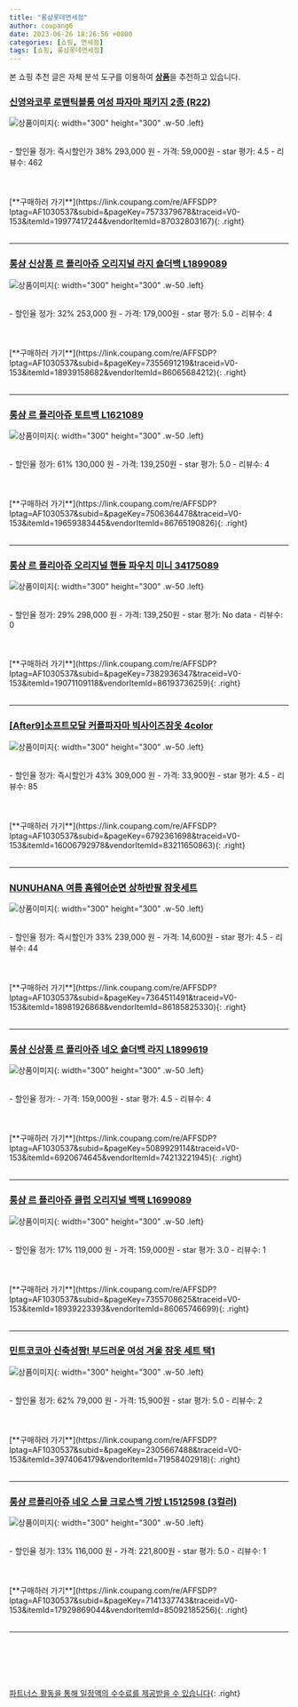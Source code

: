 ```yaml
---
title: "롱샴롯데면세점"
author: coupang6
date: 2023-06-26 18:26:56 +0800
categories: [쇼핑, 면세점]
tags: [쇼핑, 롱샴롯데면세점]
---
```


본 쇼핑 추천 글은 자체 분석 도구를 이용하여 [**상품**](https://link.coupang.com/a/bao1ui)을 추천하고 있습니다.

### [신영와코루 로맨틱블룸 여성 파자마 패키지 2종 (R22)](https://link.coupang.com/re/AFFSDP?lptag=AF1030537&subid=&pageKey=7573379678&traceid=V0-153&itemId=19977417244&vendorItemId=87032803167)

![상품이미지](https://thumbnail6.coupangcdn.com/thumbnails/remote/230x230ex/image/vendor_inventory/902e/c70f1b4f6527718bfae3e19da5fd186ee70e2fdb635e6472dfa332e5c2c1.jpg){: width="300" height="300" .w-50 .left}


<br>
- 할인율 정가: 즉시할인가 38%  293,000   원
- 가격: 59,000원
- star 평가: 4.5
- 리뷰수: 462
<br>
<br>
<br>
<br>
[**구매하러 가기**](https://link.coupang.com/re/AFFSDP?lptag=AF1030537&subid=&pageKey=7573379678&traceid=V0-153&itemId=19977417244&vendorItemId=87032803167){: .right}
<br>
<br>

---

### [롱샴 신상품 르 플리아쥬 오리지널 라지 숄더백 L1899089](https://link.coupang.com/re/AFFSDP?lptag=AF1030537&subid=&pageKey=7355691219&traceid=V0-153&itemId=18939158682&vendorItemId=86065684212)

![상품이미지](https://thumbnail10.coupangcdn.com/thumbnails/remote/230x230ex/image/vendor_inventory/82a1/544a99dc14ea0a6572dec4fa2477470bd9ed3b84a4d043ef66406a89bcb0.jpg){: width="300" height="300" .w-50 .left}


<br>
- 할인율 정가: 32%  253,000   원
- 가격: 179,000원
- star 평가: 5.0
- 리뷰수: 4
<br>
<br>
<br>
<br>
[**구매하러 가기**](https://link.coupang.com/re/AFFSDP?lptag=AF1030537&subid=&pageKey=7355691219&traceid=V0-153&itemId=18939158682&vendorItemId=86065684212){: .right}
<br>
<br>

---

### [롱샴 르 플리아쥬 토트백 L1621089](https://link.coupang.com/re/AFFSDP?lptag=AF1030537&subid=&pageKey=7506364478&traceid=V0-153&itemId=19659383445&vendorItemId=86765190826)

![상품이미지](https://thumbnail6.coupangcdn.com/thumbnails/remote/230x230ex/image/vendor_inventory/b297/b8f43f31728490bf33b8f20f5688912ebbc1082834fb6863c9eac40355ed.jpg){: width="300" height="300" .w-50 .left}


<br>
- 할인율 정가: 61%  130,000   원
- 가격: 139,250원
- star 평가: 5.0
- 리뷰수: 4
<br>
<br>
<br>
<br>
[**구매하러 가기**](https://link.coupang.com/re/AFFSDP?lptag=AF1030537&subid=&pageKey=7506364478&traceid=V0-153&itemId=19659383445&vendorItemId=86765190826){: .right}
<br>
<br>

---

### [롱샴 르 플리아쥬 오리지널 핸들 파우치 미니 34175089](https://link.coupang.com/re/AFFSDP?lptag=AF1030537&subid=&pageKey=7382936347&traceid=V0-153&itemId=19071109118&vendorItemId=86193736259)

![상품이미지](https://thumbnail10.coupangcdn.com/thumbnails/remote/230x230ex/image/vendor_inventory/cead/9a83a9e85173712a22e2aa548c89492a046d0ccbfefa0c9050eba488a2f0.jpg){: width="300" height="300" .w-50 .left}


<br>
- 할인율 정가: 29%  298,000   원
- 가격: 139,250원
- star 평가: No data
- 리뷰수: 0
<br>
<br>
<br>
<br>
[**구매하러 가기**](https://link.coupang.com/re/AFFSDP?lptag=AF1030537&subid=&pageKey=7382936347&traceid=V0-153&itemId=19071109118&vendorItemId=86193736259){: .right}
<br>
<br>

---

### [[After9]소프트모달 커플파자마 빅사이즈잠옷 4color](https://link.coupang.com/re/AFFSDP?lptag=AF1030537&subid=&pageKey=6792361698&traceid=V0-153&itemId=16006792978&vendorItemId=83211650863)

![상품이미지](https://thumbnail8.coupangcdn.com/thumbnails/remote/230x230ex/image/vendor_inventory/4b69/e1de0b8389dc02719a82065bea18648329ec8bd22d65b3a01d251c1bf9e0.jpg){: width="300" height="300" .w-50 .left}


<br>
- 할인율 정가: 즉시할인가 43%  309,000   원
- 가격: 33,900원
- star 평가: 4.5
- 리뷰수: 85
<br>
<br>
<br>
<br>
[**구매하러 가기**](https://link.coupang.com/re/AFFSDP?lptag=AF1030537&subid=&pageKey=6792361698&traceid=V0-153&itemId=16006792978&vendorItemId=83211650863){: .right}
<br>
<br>

---

### [NUNUHANA 여름 홈웨어순면 상하반팔 잠옷세트](https://link.coupang.com/re/AFFSDP?lptag=AF1030537&subid=&pageKey=7364511491&traceid=V0-153&itemId=18981926868&vendorItemId=86185825330)

![상품이미지](https://thumbnail10.coupangcdn.com/thumbnails/remote/230x230ex/image/vendor_inventory/b6d4/c4e63c6ccd7670fb0d7dfd6d28017ba8f855803b515da607c94f7bdd13e3.jpg){: width="300" height="300" .w-50 .left}


<br>
- 할인율 정가: 즉시할인가 33%  239,000   원
- 가격: 14,600원
- star 평가: 4.5
- 리뷰수: 44
<br>
<br>
<br>
<br>
[**구매하러 가기**](https://link.coupang.com/re/AFFSDP?lptag=AF1030537&subid=&pageKey=7364511491&traceid=V0-153&itemId=18981926868&vendorItemId=86185825330){: .right}
<br>
<br>

---

### [롱샴 신상품 르 플리아쥬 네오 숄더백 라지 L1899619](https://link.coupang.com/re/AFFSDP?lptag=AF1030537&subid=&pageKey=5089929114&traceid=V0-153&itemId=6920674645&vendorItemId=74213221945)

![상품이미지](https://thumbnail9.coupangcdn.com/thumbnails/remote/230x230ex/image/vendor_inventory/3290/203581f370856f477b20491ced6fab265371e4acdb34d96b220ec4d46d46.jpg){: width="300" height="300" .w-50 .left}


<br>
- 할인율 정가: 
- 가격: 159,000원
- star 평가: 4.5
- 리뷰수: 4
<br>
<br>
<br>
<br>
[**구매하러 가기**](https://link.coupang.com/re/AFFSDP?lptag=AF1030537&subid=&pageKey=5089929114&traceid=V0-153&itemId=6920674645&vendorItemId=74213221945){: .right}
<br>
<br>

---

### [롱샴 르 플리아쥬 클럽 오리지널 백팩 L1699089](https://link.coupang.com/re/AFFSDP?lptag=AF1030537&subid=&pageKey=7355708625&traceid=V0-153&itemId=18939223393&vendorItemId=86065746699)

![상품이미지](https://thumbnail7.coupangcdn.com/thumbnails/remote/230x230ex/image/vendor_inventory/224b/8e965c735b25be6f42ed4cbe073c626df56a87c52b7d99d4f8e015984368.jpg){: width="300" height="300" .w-50 .left}


<br>
- 할인율 정가: 17%  119,000   원
- 가격: 159,000원
- star 평가: 3.0
- 리뷰수: 1
<br>
<br>
<br>
<br>
[**구매하러 가기**](https://link.coupang.com/re/AFFSDP?lptag=AF1030537&subid=&pageKey=7355708625&traceid=V0-153&itemId=18939223393&vendorItemId=86065746699){: .right}
<br>
<br>

---

### [민트코코아 신축성짱! 부드러운 여성 겨울 잠옷 세트 택1](https://link.coupang.com/re/AFFSDP?lptag=AF1030537&subid=&pageKey=2305667488&traceid=V0-153&itemId=3974064179&vendorItemId=71958402918)

![상품이미지](https://thumbnail6.coupangcdn.com/thumbnails/remote/230x230ex/image/vendor_inventory/86c8/3da68d4eec8e649faf4903a7bc71fc2ceadd172a32c831a59bc2c75fdcdc.jpg){: width="300" height="300" .w-50 .left}


<br>
- 할인율 정가: 62%  79,000   원
- 가격: 15,900원
- star 평가: 5.0
- 리뷰수: 2
<br>
<br>
<br>
<br>
[**구매하러 가기**](https://link.coupang.com/re/AFFSDP?lptag=AF1030537&subid=&pageKey=2305667488&traceid=V0-153&itemId=3974064179&vendorItemId=71958402918){: .right}
<br>
<br>

---

### [롱샴 르플리아쥬 네오 스몰 크로스백 가방 L1512598 (3컬러)](https://link.coupang.com/re/AFFSDP?lptag=AF1030537&subid=&pageKey=7141337743&traceid=V0-153&itemId=17929869044&vendorItemId=85092185256)

![상품이미지](https://thumbnail10.coupangcdn.com/thumbnails/remote/230x230ex/image/vendor_inventory/8751/6a13d2f0b340c23608508cb5c187fcefc5c644f6bb0e8abef6b642d83ce9.jpg){: width="300" height="300" .w-50 .left}


<br>
- 할인율 정가: 13%  116,000   원
- 가격: 221,800원
- star 평가: 5.0
- 리뷰수: 1
<br>
<br>
<br>
<br>
[**구매하러 가기**](https://link.coupang.com/re/AFFSDP?lptag=AF1030537&subid=&pageKey=7141337743&traceid=V0-153&itemId=17929869044&vendorItemId=85092185256){: .right}
<br>
<br>

---
<br><br><br><br><br> [파트너스 활동을 통해 일정액의 수수료를 제공받을 수 있습니다](https://link.coupang.com/a/bao1ui){: .right}